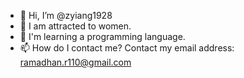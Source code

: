 - 👋 Hi, I’m @zyiang1928
- 👀 I am attracted to women.
- 🌱 I'm learning a programming language.
- 📫 How do I contact me? Contact my email address: ramadhan.r110@gmail.com

<!---
zyiang1928/zyiang1928 is a ✨ special ✨ repository because its `README.md` (this file) appears on your GitHub profile.
You can click the Preview link to take a look at your changes.
--->
